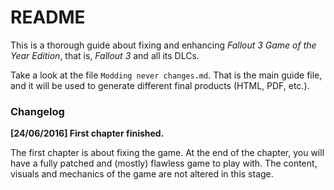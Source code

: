 # README

This is a thorough guide about fixing and enhancing _Fallout 3 Game of the Year Edition_, that is, _Fallout 3_ and all its DLCs.

Take a look at the file `Modding never changes.md`. That is the main guide file, and it will be used to generate different final products (HTML, PDF, etc.).

### Changelog

**[24/06/2016] First chapter finished.**

The first chapter is about fixing the game. At the end of the chapter, you will have a fully patched and (mostly) flawless game to play with. The content, visuals and mechanics of the game are not altered in this stage.